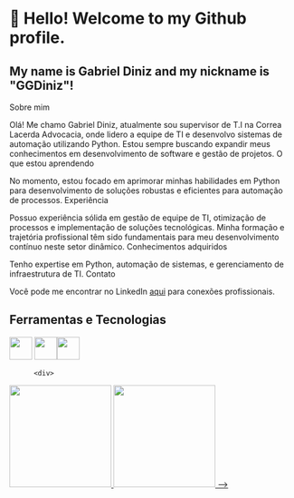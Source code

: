 # 👋 Hello! Welcome to my Github profile.
## My name is Gabriel Diniz and my nickname is "GGDiniz"!

Sobre mim

Olá! Me chamo Gabriel Diniz, atualmente sou supervisor de T.I na Correa Lacerda Advocacia, onde lidero a equipe de TI e desenvolvo sistemas de automação utilizando Python. Estou sempre buscando expandir meus conhecimentos em desenvolvimento de software e gestão de projetos.
O que estou aprendendo

No momento, estou focado em aprimorar minhas habilidades em Python para desenvolvimento de soluções robustas e eficientes para automação de processos.
Experiência

Possuo experiência sólida em gestão de equipe de TI, otimização de processos e implementação de soluções tecnológicas. Minha formação e trajetória profissional têm sido fundamentais para meu desenvolvimento contínuo neste setor dinâmico.
Conhecimentos adquiridos

Tenho expertise em Python, automação de sistemas, e gerenciamento de infraestrutura de TI.
Contato

Você pode me encontrar no LinkedIn [aqui](www.linkedin.com/in/gabriel-diniz-0875111aa) para conexões profissionais.

## Ferramentas e Tecnologias

<img loading="lazy" src="https://cdn.jsdelivr.net/gh/devicons/devicon/icons/git/git-original.svg" width="40" height="40"/> <img src="https://cdn.jsdelivr.net/gh/devicons/devicon@latest/icons/python/python-original.svg" width="40" height="40"/><img src="https://cdn.jsdelivr.net/gh/devicons/devicon@latest/icons/flask/flask-original.svg"  width="40" height="40" />

          <div>
<a href="https://github.com/GGDiniz">
<img loading="lazy" height="180em" src="https://github-readme-stats.vercel.app/api/top-langs/?username=GGDiniz&layout=compact&langs_count=7&theme=dracula"/>
<img loading="lazy" height="180em" src="https://github-readme-stats.vercel.app/api?username=GGDiniz&show_icons=true&theme=dracula&include_all_commits=true&count_private=true"/>
</div>
-->
